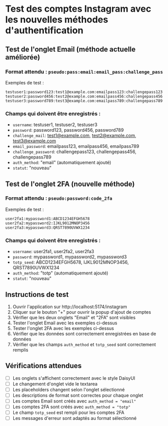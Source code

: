# Test des comptes Instagram avec les nouvelles méthodes d'authentification

## Test de l'onglet Email (méthode actuelle améliorée)

### Format attendu : `pseudo:pass:email:email_pass:challenge_pass`

Exemples de test :
```
testuser1:password123:test1@example.com:emailpass123:challengepass123
testuser2:password456:test2@example.com:emailpass456:challengepass456
testuser3:password789:test3@example.com:emailpass789:challengepass789
```

### Champs qui doivent être enregistrés :
- `username`: testuser1, testuser2, testuser3
- `password`: password123, password456, password789
- `challenge_mail`: test1@example.com, test2@example.com, test3@example.com
- `email_password`: emailpass123, emailpass456, emailpass789
- `challenge_password`: challengepass123, challengepass456, challengepass789
- `auth_method`: "email" (automatiquement ajouté)
- `statut`: "nouveau"

## Test de l'onglet 2FA (nouvelle méthode)

### Format attendu : `pseudo:password:code_2fa`

Exemples de test :
```
user2fa1:mypassword1:ABCD1234EFGH5678
user2fa2:mypassword2:IJKL9012MNOP3456
user2fa3:mypassword3:QRST7890UVWX1234
```

### Champs qui doivent être enregistrés :
- `username`: user2fa1, user2fa2, user2fa3
- `password`: mypassword1, mypassword2, mypassword3
- `totp_seed`: ABCD1234EFGH5678, IJKL9012MNOP3456, QRST7890UVWX1234
- `auth_method`: "totp" (automatiquement ajouté)
- `statut`: "nouveau"

## Instructions de test

1. Ouvrir l'application sur http://localhost:5174/instagram
2. Cliquer sur le bouton "+" pour ouvrir la popup d'ajout de comptes
3. Vérifier que les deux onglets "Email" et "2FA" sont visibles
4. Tester l'onglet Email avec les exemples ci-dessus
5. Tester l'onglet 2FA avec les exemples ci-dessus
6. Vérifier que les données sont correctement enregistrées en base de données
7. Vérifier que les champs `auth_method` et `totp_seed` sont correctement remplis

## Vérifications attendues

- [ ] Les onglets s'affichent correctement avec le style DaisyUI
- [ ] Le changement d'onglet vide le textarea
- [ ] Les placeholders changent selon l'onglet sélectionné
- [ ] Les descriptions de format sont correctes pour chaque onglet
- [ ] Les comptes Email sont créés avec `auth_method = "email"`
- [ ] Les comptes 2FA sont créés avec `auth_method = "totp"`
- [ ] Le champ `totp_seed` est rempli pour les comptes 2FA
- [ ] Les messages d'erreur sont adaptés au format sélectionné
